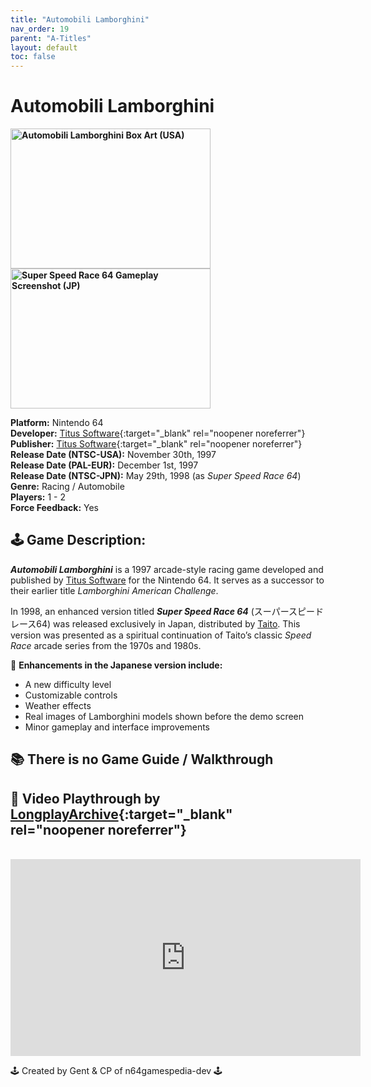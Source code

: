 ```yaml
---
title: "Automobili Lamborghini"
nav_order: 19
parent: "A-Titles"
layout: default
toc: false
---
```


# Automobili Lamborghini

<b>
<img src="https://raw.githubusercontent.com/TheGent/n64gamespedia/main/media/usa/Automobili-Lamborghini-(USA).png" alt="Automobili Lamborghini Box Art (USA)" style="object-fit:cover;width:320px;height:224px"/>
<img src="https://raw.githubusercontent.com/TheGent/n64gamespedia/main/media/jp/super-speed-race-64.png" alt="Super Speed Race 64 Gameplay Screenshot (JP)" style="object-fit:cover;width:320px;height:224px"/>
</b>

**Platform:** Nintendo 64  
**Developer:** [Titus Software](https://en.wikipedia.org/wiki/Titus_Software){:target="_blank" rel="noopener noreferrer"}  
**Publisher:** [Titus Software](https://en.wikipedia.org/wiki/Titus_Software){:target="_blank" rel="noopener noreferrer"}  
**Release Date (NTSC-USA):** November 30th, 1997  
**Release Date (PAL-EUR):** December 1st, 1997  
**Release Date (NTSC-JPN):** May 29th, 1998 (as *Super Speed Race 64*)  
**Genre:** Racing / Automobile  
**Players:** 1 - 2  
**Force Feedback:** Yes  

## 🕹️ Game Description:

<em><strong>Automobili Lamborghini</strong></em> is a 1997 arcade-style racing game developed and published by <a href="https://en.wikipedia.org/wiki/Titus_Software" target="_blank" rel="noreferrer noopener">Titus Software</a> for the Nintendo 64. It serves as a successor to their earlier title <em>Lamborghini American Challenge</em>.

In 1998, an enhanced version titled <em><strong>Super Speed Race 64</strong></em> (スーパースピードレース64) was released exclusively in Japan, distributed by <a href="https://en.wikipedia.org/wiki/Taito" target="_blank" rel="noreferrer noopener">Taito</a>. This version was presented as a spiritual continuation of Taito’s classic *Speed Race* arcade series from the 1970s and 1980s.

🔧 **Enhancements in the Japanese version include:**
- A new difficulty level  
- Customizable controls  
- Weather effects  
- Real images of Lamborghini models shown before the demo screen  
- Minor gameplay and interface improvements  

## 📚 <strong>There is no Game Guide / Walkthrough</strong>

## 🎥 Video Playthrough by [LongplayArchive](https://www.youtube.com/channel/UCM8XzXipyTsylZ_WsGKmdKQ){:target="_blank" rel="noopener noreferrer"}  
<br />
<iframe width="560" height="315" src="https://www.youtube.com/embed/p53Ao0xWPpg" title="Automobili Lamborghini – Full Playthrough by LongplayArchive" frameborder="0" allowfullscreen></iframe>

🕹️ Created by Gent & CP of n64gamespedia-dev 🕹️

<!-- Vault Format: n64gamespedia-dev -->
<!-- Protocol Source: _vault-specs/format-protocol.md -->
